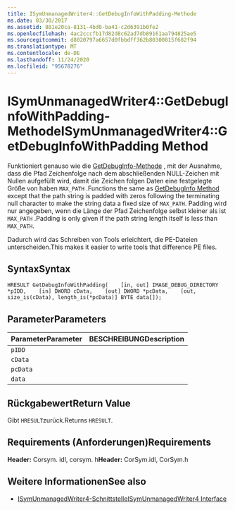 ```yaml
---
title: ISymUnmanagedWriter4::GetDebugInfoWithPadding-Methode
ms.date: 03/30/2017
ms.assetid: 881e20ca-8131-4bd0-ba41-c2d6391b0fe2
ms.openlocfilehash: 4ac2cccfb17d82d8c62ad7db89161aa794825ae5
ms.sourcegitcommit: d8020797a6657d0fbbdff362b80300815f682f94
ms.translationtype: MT
ms.contentlocale: de-DE
ms.lasthandoff: 11/24/2020
ms.locfileid: "95678276"
---
```

# <a name="isymunmanagedwriter4getdebuginfowithpadding-method"></a><span data-ttu-id="b0599-102">ISymUnmanagedWriter4::GetDebugInfoWithPadding-Methode</span><span class="sxs-lookup"><span data-stu-id="b0599-102">ISymUnmanagedWriter4::GetDebugInfoWithPadding Method</span></span>

<span data-ttu-id="b0599-103">Funktioniert genauso wie die [GetDebugInfo-Methode](isymunmanagedwriter-getdebuginfo-method.md) , mit der Ausnahme, dass die Pfad Zeichenfolge nach dem abschließenden NULL-Zeichen mit Nullen aufgefüllt wird, damit die Zeichen folgen Daten eine festgelegte Größe von haben `MAX_PATH` .</span><span class="sxs-lookup"><span data-stu-id="b0599-103">Functions the same as [GetDebugInfo Method](isymunmanagedwriter-getdebuginfo-method.md) except that the path string is padded with zeros following the terminating null character to make the string data a fixed size of `MAX_PATH`.</span></span> <span data-ttu-id="b0599-104">Padding wird nur angegeben, wenn die Länge der Pfad Zeichenfolge selbst kleiner als ist `MAX_PATH` .</span><span class="sxs-lookup"><span data-stu-id="b0599-104">Padding is only given if the path string length itself is less than `MAX_PATH`.</span></span>  
  
 <span data-ttu-id="b0599-105">Dadurch wird das Schreiben von Tools erleichtert, die PE-Dateien unterscheiden.</span><span class="sxs-lookup"><span data-stu-id="b0599-105">This makes it easier to write tools that difference PE files.</span></span>  
  
## <a name="syntax"></a><span data-ttu-id="b0599-106">Syntax</span><span class="sxs-lookup"><span data-stu-id="b0599-106">Syntax</span></span>  
  
```idl  
HRESULT GetDebugInfoWithPadding(    [in, out] IMAGE_DEBUG_DIRECTORY *pIDD,    [in] DWORD cData,    [out] DWORD *pcData,    [out, size_is(cData), length_is(*pcData)] BYTE data[]);  
```  
  
## <a name="parameters"></a><span data-ttu-id="b0599-107">Parameter</span><span class="sxs-lookup"><span data-stu-id="b0599-107">Parameters</span></span>  
  
|<span data-ttu-id="b0599-108">Parameter</span><span class="sxs-lookup"><span data-stu-id="b0599-108">Parameter</span></span>|<span data-ttu-id="b0599-109">BESCHREIBUNG</span><span class="sxs-lookup"><span data-stu-id="b0599-109">Description</span></span>|  
|---------------|-----------------|  
|`pIDD`||  
|`cData`||  
|`pcData`||  
|`data`||  
  
## <a name="return-value"></a><span data-ttu-id="b0599-110">Rückgabewert</span><span class="sxs-lookup"><span data-stu-id="b0599-110">Return Value</span></span>  

 <span data-ttu-id="b0599-111">Gibt `HRESULT`zurück.</span><span class="sxs-lookup"><span data-stu-id="b0599-111">Returns `HRESULT`.</span></span>  
  
## <a name="requirements"></a><span data-ttu-id="b0599-112">Requirements (Anforderungen)</span><span class="sxs-lookup"><span data-stu-id="b0599-112">Requirements</span></span>  

 <span data-ttu-id="b0599-113">**Header:** Corsym. idl, corsym. h</span><span class="sxs-lookup"><span data-stu-id="b0599-113">**Header:** CorSym.idl, CorSym.h</span></span>  
  
## <a name="see-also"></a><span data-ttu-id="b0599-114">Weitere Informationen</span><span class="sxs-lookup"><span data-stu-id="b0599-114">See also</span></span>

- [<span data-ttu-id="b0599-115">ISymUnmanagedWriter4-Schnittstelle</span><span class="sxs-lookup"><span data-stu-id="b0599-115">ISymUnmanagedWriter4 Interface</span></span>](isymunmanagedwriter4-interface.md)
